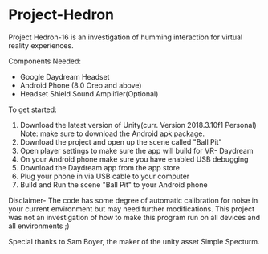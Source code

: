 # Project-Hedron

Project Hedron-16 is an investigation of humming interaction for virtual reality experiences.

Components Needed:
- Google Daydream Headset
- Android Phone (8.0 Oreo and above)
- Headset Shield Sound Amplifier(Optional)

To get started: 
1. Download the latest version of Unity(curr. Version 2018.3.10f1 Personal) Note: make sure to download the Android apk package. 
2. Download the project and open up the scene called "Ball Pit" 
3. Open player settings to make sure the app will build for VR- Daydream
4. On your Android phone make sure you have enabled USB debugging
5. Download the Daydream app from the app store
6. Plug your phone in via USB cable to your computer
7. Build and Run the scene "Ball Pit" to your Android phone

Disclaimer- The code has some degree of automatic calibration for noise in your current environment but may need further modifications. This project was not an investigation of how to make this program run on all devices and all environments ;)

Special thanks to Sam Boyer, the maker of the unity asset Simple Specturm.
